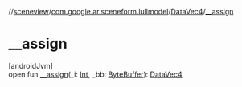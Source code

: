 //[sceneview](../../../index.md)/[com.google.ar.sceneform.lullmodel](../index.md)/[DataVec4](index.md)/[__assign](__assign.md)

# __assign

[androidJvm]\
open fun [__assign](__assign.md)(_i: [Int](https://kotlinlang.org/api/latest/jvm/stdlib/kotlin/-int/index.html), _bb: [ByteBuffer](https://developer.android.com/reference/kotlin/java/nio/ByteBuffer.html)): [DataVec4](index.md)
